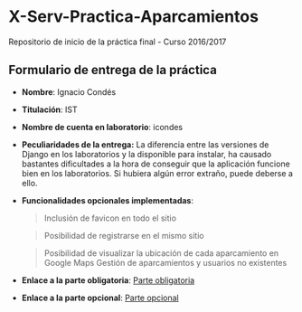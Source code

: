 # X-Serv-Practica-Aparcamientos
Repositorio de inicio de la práctica final - Curso 2016/2017

## Formulario de entrega de la práctica

* __Nombre__: Ignacio Condés
* __Titulación__: IST
* __Nombre de cuenta en laboratorio__: icondes
* __Peculiaridades de la entrega:__ La diferencia entre las versiones de Django en los laboratorios y la disponible para instalar, ha causado bastantes dificultades a la hora de conseguir que la aplicación funcione bien en los laboratorios. Si hubiera algún error extraño, puede deberse a ello.
* __Funcionalidades opcionales implementadas__:

    > Inclusión de favicon en todo el sitio

    > Posibilidad de registrarse en el mismo sitio

    > Posibilidad de visualizar la ubicación de cada aparcamiento en Google Maps
    > Gestión de aparcamientos y usuarios no existentes

* __Enlace a la parte obligatoria__: [Parte obligatoria](https://youtu.be/u9w7Cu70V14)
* __Enlace a la parte opcional__: [Parte opcional](https://youtu.be/IaV57_CAtFU)

